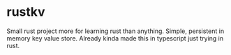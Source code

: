 # rustkv

Small rust project more for learning rust than anything. Simple, persistent in memory key value store. Already kinda made this in typescript just trying in rust.